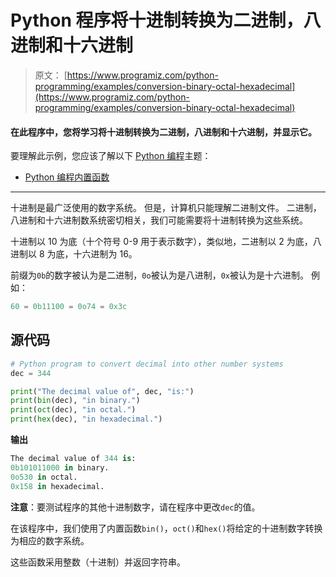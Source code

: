 # Python 程序将十进制转换为二进制，八进制和十六进制

> 原文： [https://www.programiz.com/python-programming/examples/conversion-binary-octal-hexadecimal](https://www.programiz.com/python-programming/examples/conversion-binary-octal-hexadecimal)

#### 在此程序中，您将学习将十进制转换为二进制，八进制和十六进制，并显示它。

要理解此示例，您应该了解以下 [Python 编程](/python-programming "Python tutorial")主题：

*   [Python 编程内置函数](/python-programming/built-in-function)

* * *

十进制是最广泛使用的数字系统。 但是，计算机只能理解二进制文件。 二进制，八进制和十六进制数系统密切相关，我们可能需要将十进制转换为这些系统。

十进制以 10 为底（十个符号 0-9 用于表示数字），类似地，二进制以 2 为底，八进制以 8 为底，十六进制为 16。

前缀为`0b`的数字被认为是二进制，`0o`被认为是八进制，`0x`被认为是十六进制。 例如：

```py
60 = 0b11100 = 0o74 = 0x3c 
```

## 源代码

```py
# Python program to convert decimal into other number systems
dec = 344

print("The decimal value of", dec, "is:")
print(bin(dec), "in binary.")
print(oct(dec), "in octal.")
print(hex(dec), "in hexadecimal.") 
```

**输出**

```py
The decimal value of 344 is:
0b101011000 in binary.
0o530 in octal.
0x158 in hexadecimal.

```

**注意**：要测试程序的其他十进制数字，请在程序中更改`dec`的值。

在该程序中，我们使用了内置函数`bin()`，`oct()`和`hex()`将给定的十进制数字转换为相应的数字系统。

这些函数采用整数（十进制）并返回字符串。